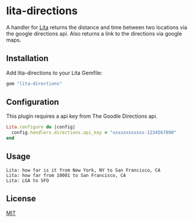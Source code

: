 # lita-directions

A handler for [Lita](http://lita.io/) returns the distance and time between two locations via the google directions api. 
Also returns a link to the directions via google maps.

## Installation

Add lita-directions to your Lita Gemfile:

``` ruby
gem "lita-directions"
```

## Configuration

This plugin requires a api key from The Goodle Directions api.

``` ruby
Lita.configure do |config|
  config.handlers.directions.api_key = "xxxxxxxxxxxx-1234567890"
end
```

## Usage

```
Lita: how far is it from New York, NY to San Francisco, CA
Lita: how far from 10001 to San Francisco, CA
Lita: LGA to SFO
```

## License

[MIT](http://opensource.org/licenses/MIT)





